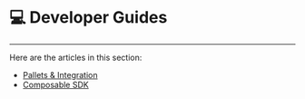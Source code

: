 # **💻** Developer Guides

---

Here are the articles in this section:
- [Pallets & Integration](./developer-guides/pallets-overview.md)
- [Composable SDK](./developer-guides/composable-sdk.md)